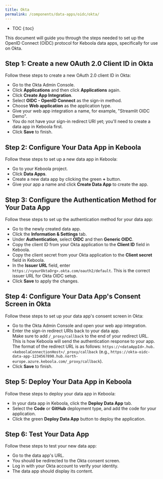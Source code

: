```yaml
---
title: Okta
permalink: /components/data-apps/oidc/okta/
---
```


* TOC
{:toc}

This document will guide you through the steps needed to set up the OpenID Connect (OIDC) protocol for Keboola data apps, specifically for use on Okta.

## Step 1: Create a new OAuth 2.0 Client ID in Okta
Follow these steps to create a new OAuth 2.0 client ID in Okta:

- Go to the Okta Admin Console.
- Click **Applications** and then click **Applications** again.
- Click **Create App Integration**.
- Select **OIDC - OpenID Connect** as the sign-in method.
- Choose **Web application** as the application type.
- Give your web app integration a name, for example, "Streamlit OIDC Demo".
- You do not have your sign-in redirect URI yet; you'll need to create a data app in Keboola first.
- Click **Save** to finish.

## Step 2: Configure Your Data App in Keboola
Follow these steps to set up a new data app in Keboola:

- Go to your Keboola project.
- Click **Data Apps**.
- Create a new data app by clicking the green **+** button.
- Give your app a name and click **Create Data App** to create the app.

## Step 3: Configure the Authentication Method for Your Data App
Follow these steps to set up the authentication method for your data app:

- Go to the newly created data app.
- Click the **Information & Settings** tab.
- Under **Authentication**, select **OIDC** and then **Generic OIDC**.
- Copy the client ID from your Okta application to the **Client ID** field in Keboola.
- Copy the client secret from your Okta application to the **Client secret** field in Keboola.
- In the **Issuer URL** field, enter `https://<yourOktaOrg>.okta.com/oauth2/default`. This is the correct issuer URL for Okta OIDC setup.
- Click **Save** to apply the changes.

## Step 4: Configure Your Data App's Consent Screen in Okta
Follow these steps to set up your data app's consent screen in Okta:

- Go to the Okta Admin Console and open your web app integration.
- Enter the sign-in redirect URIs back to your data app. <br>Make sure to add `/_proxy/callback` to the end of your redirect URL. <br>This is how Keboola will send the authentication response to your app. The format of the redirect URL is as follows: `https://<dataAppId>.hub.<keboolaConnectionHost>/_proxy/callback`
(e.g., `https://okta-oidc-data-app-1234567890.hub.north-europe.azure.keboola.com/_proxy/callback`).
- Click **Save** to finish.

## Step 5: Deploy Your Data App in Keboola
Follow these steps to deploy your data app in Keboola:

- In your data app in Keboola, click the **Deploy Data App** tab.
- Select the **Code** or **GitHub** deployment type, and add the code for your application.
- Click the green **Deploy Data App** button to deploy the application.

## Step 6: Test Your Data App
Follow these steps to test your new data app:

- Go to the data app's URL.
- You should be redirected to the Okta consent screen.
- Log in with your Okta account to verify your identity.
- The data app should display its content. 
